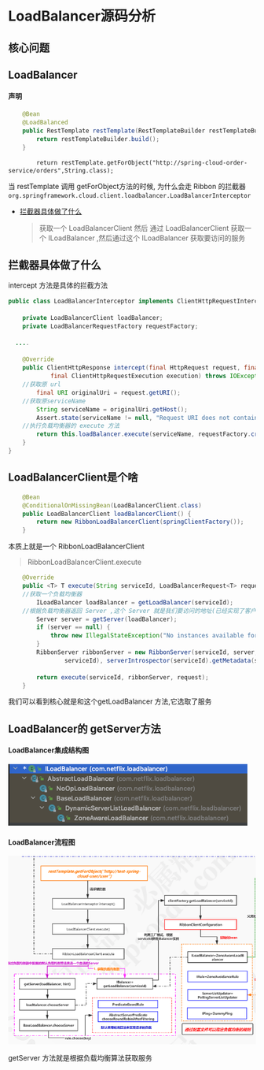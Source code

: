 # LoadBalancer源码分析

## 核心问题



## LoadBalancer

#### 声明

```java
    @Bean
    @LoadBalanced
    public RestTemplate restTemplate(RestTemplateBuilder restTemplateBuilder){
        return restTemplateBuilder.build();
    }

```





```
        return restTemplate.getForObject("http://spring-cloud-order-service/orders",String.class);
```

当 restTemplate 调用 getForObject方法的时候, 为什么会走 Ribbon 的拦截器 `org.springframework.cloud.client.loadbalancer.LoadBalancerInterceptor`

- [拦截器具体做了什么](#拦截器具体做了什么)

  > 获取一个 LoadBalancerClient 然后 通过 LoadBalancerClient  获取一个 ILoadBalancer ,然后通过这个 ILoadBalancer 获取要访问的服务



## 拦截器具体做了什么

intercept 方法是具体的拦截方法

```java
public class LoadBalancerInterceptor implements ClientHttpRequestInterceptor {

	private LoadBalancerClient loadBalancer;
	private LoadBalancerRequestFactory requestFactory;
  
  ....

	@Override
	public ClientHttpResponse intercept(final HttpRequest request, final byte[] body,
			final ClientHttpRequestExecution execution) throws IOException {
    //获取原 url
		final URI originalUri = request.getURI();
    //获取原serviceName
		String serviceName = originalUri.getHost();
		Assert.state(serviceName != null, "Request URI does not contain a valid hostname: " + originalUri);
    //执行负载均衡器的 execute 方法
		return this.loadBalancer.execute(serviceName, requestFactory.createRequest(request, body, execution));
	}
}

```

## LoadBalancerClient是个啥

```java
	@Bean
	@ConditionalOnMissingBean(LoadBalancerClient.class)
	public LoadBalancerClient loadBalancerClient() {
		return new RibbonLoadBalancerClient(springClientFactory());
	}
```

本质上就是一个 RibbonLoadBalancerClient

>  RibbonLoadBalancerClient.execute 

```java
	@Override
	public <T> T execute(String serviceId, LoadBalancerRequest<T> request) throws IOException {
    //获取一个负载均衡器
		ILoadBalancer loadBalancer = getLoadBalancer(serviceId);
    //根据负载均衡器返回 Server ,这个 Server 就是我们要访问的地址(已经实现了客户端的负载均衡)
		Server server = getServer(loadBalancer);
		if (server == null) {
			throw new IllegalStateException("No instances available for " + serviceId);
		}
		RibbonServer ribbonServer = new RibbonServer(serviceId, server, isSecure(server,
				serviceId), serverIntrospector(serviceId).getMetadata(server));

		return execute(serviceId, ribbonServer, request);
	}

```

我们可以看到核心就是和这个getLoadBalancer 方法,它选取了服务

## LoadBalancer的 getServer方法

#### LoadBalancer集成结构图

![image-20200811205452004](../../../assets/image-20200811205452004.png) 

#### LoadBalancer流程图



![image-20200811205841118](../../../assets/image-20200811205841118.png)

getServer 方法就是根据负载均衡算法获取服务